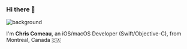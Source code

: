 ### Hi there 👋

![background](https://pbs.twimg.com/profile_banners/15842898/1583344596/1500x500)


I'm **Chris Comeau**, an iOS/macOS Developer (Swift/Objective-C), from Montreal, Canada 🇨🇦

<!--
**chriscomeau/chriscomeau** is a ✨ _special_ ✨ repository because its `README.md` (this file) appears on your GitHub profile.

Here are some ideas to get you started:

- 🔭 I’m currently working on ...
- 🌱 I’m currently learning ...
- 👯 I’m looking to collaborate on ...
- 🤔 I’m looking for help with ...
- 💬 Ask me about ...
- 📫 How to reach me: ...
- 😄 Pronouns: ...
- ⚡ Fun fact: ...
-->
